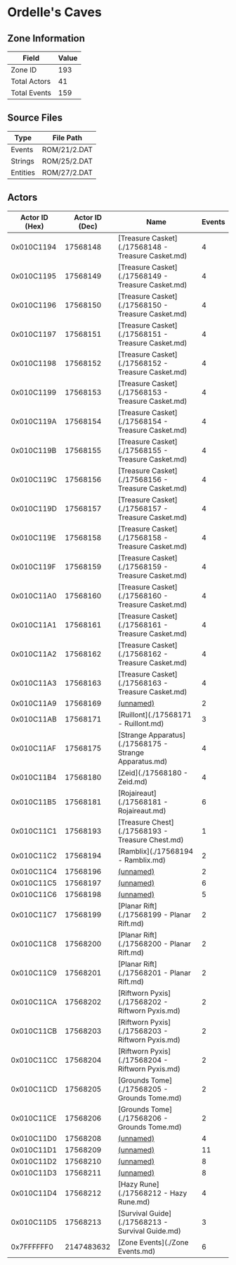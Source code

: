# Ordelle's Caves

## Zone Information

| Field        |   Value |
|--------------|---------|
| Zone ID      |     193 |
| Total Actors |      41 |
| Total Events |     159 |

## Source Files

| Type     | File Path    |
|----------|--------------|
| Events   | ROM/21/2.DAT |
| Strings  | ROM/25/2.DAT |
| Entities | ROM/27/2.DAT |

## Actors

| Actor ID (Hex)   |   Actor ID (Dec) | Name                                                   |   Events |
|------------------|------------------|--------------------------------------------------------|----------|
| 0x010C1194       |         17568148 | [Treasure Casket](./17568148 - Treasure Casket.md)     |        4 |
| 0x010C1195       |         17568149 | [Treasure Casket](./17568149 - Treasure Casket.md)     |        4 |
| 0x010C1196       |         17568150 | [Treasure Casket](./17568150 - Treasure Casket.md)     |        4 |
| 0x010C1197       |         17568151 | [Treasure Casket](./17568151 - Treasure Casket.md)     |        4 |
| 0x010C1198       |         17568152 | [Treasure Casket](./17568152 - Treasure Casket.md)     |        4 |
| 0x010C1199       |         17568153 | [Treasure Casket](./17568153 - Treasure Casket.md)     |        4 |
| 0x010C119A       |         17568154 | [Treasure Casket](./17568154 - Treasure Casket.md)     |        4 |
| 0x010C119B       |         17568155 | [Treasure Casket](./17568155 - Treasure Casket.md)     |        4 |
| 0x010C119C       |         17568156 | [Treasure Casket](./17568156 - Treasure Casket.md)     |        4 |
| 0x010C119D       |         17568157 | [Treasure Casket](./17568157 - Treasure Casket.md)     |        4 |
| 0x010C119E       |         17568158 | [Treasure Casket](./17568158 - Treasure Casket.md)     |        4 |
| 0x010C119F       |         17568159 | [Treasure Casket](./17568159 - Treasure Casket.md)     |        4 |
| 0x010C11A0       |         17568160 | [Treasure Casket](./17568160 - Treasure Casket.md)     |        4 |
| 0x010C11A1       |         17568161 | [Treasure Casket](./17568161 - Treasure Casket.md)     |        4 |
| 0x010C11A2       |         17568162 | [Treasure Casket](./17568162 - Treasure Casket.md)     |        4 |
| 0x010C11A3       |         17568163 | [Treasure Casket](./17568163 - Treasure Casket.md)     |        4 |
| 0x010C11A9       |         17568169 | [(unnamed)](./17568169.md)                             |        2 |
| 0x010C11AB       |         17568171 | [Ruillont](./17568171 - Ruillont.md)                   |        3 |
| 0x010C11AF       |         17568175 | [Strange Apparatus](./17568175 - Strange Apparatus.md) |        4 |
| 0x010C11B4       |         17568180 | [Zeid](./17568180 - Zeid.md)                           |        4 |
| 0x010C11B5       |         17568181 | [Rojaireaut](./17568181 - Rojaireaut.md)               |        6 |
| 0x010C11C1       |         17568193 | [Treasure Chest](./17568193 - Treasure Chest.md)       |        1 |
| 0x010C11C2       |         17568194 | [Ramblix](./17568194 - Ramblix.md)                     |        2 |
| 0x010C11C4       |         17568196 | [(unnamed)](./17568196.md)                             |        2 |
| 0x010C11C5       |         17568197 | [(unnamed)](./17568197.md)                             |        6 |
| 0x010C11C6       |         17568198 | [(unnamed)](./17568198.md)                             |        5 |
| 0x010C11C7       |         17568199 | [Planar Rift](./17568199 - Planar Rift.md)             |        2 |
| 0x010C11C8       |         17568200 | [Planar Rift](./17568200 - Planar Rift.md)             |        2 |
| 0x010C11C9       |         17568201 | [Planar Rift](./17568201 - Planar Rift.md)             |        2 |
| 0x010C11CA       |         17568202 | [Riftworn Pyxis](./17568202 - Riftworn Pyxis.md)       |        2 |
| 0x010C11CB       |         17568203 | [Riftworn Pyxis](./17568203 - Riftworn Pyxis.md)       |        2 |
| 0x010C11CC       |         17568204 | [Riftworn Pyxis](./17568204 - Riftworn Pyxis.md)       |        2 |
| 0x010C11CD       |         17568205 | [Grounds Tome](./17568205 - Grounds Tome.md)           |        2 |
| 0x010C11CE       |         17568206 | [Grounds Tome](./17568206 - Grounds Tome.md)           |        2 |
| 0x010C11D0       |         17568208 | [(unnamed)](./17568208.md)                             |        4 |
| 0x010C11D1       |         17568209 | [(unnamed)](./17568209.md)                             |       11 |
| 0x010C11D2       |         17568210 | [(unnamed)](./17568210.md)                             |        8 |
| 0x010C11D3       |         17568211 | [(unnamed)](./17568211.md)                             |        8 |
| 0x010C11D4       |         17568212 | [Hazy Rune](./17568212 - Hazy Rune.md)                 |        4 |
| 0x010C11D5       |         17568213 | [Survival Guide](./17568213 - Survival Guide.md)       |        3 |
| 0x7FFFFFF0       |       2147483632 | [Zone Events](./Zone Events.md)                        |        6 |